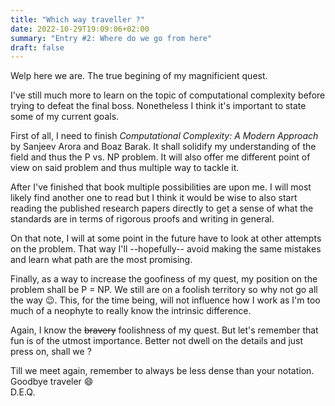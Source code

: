 ```yaml
---
title: "Which way traveller ?"
date: 2022-10-29T19:09:06+02:00
summary: "Entry #2: Where do we go from here"
draft: false
---
```


Welp here we are. The true begining of my magnificient quest.

I've still much more to learn on the topic of computational complexity before
trying to defeat the final boss. Nonetheless I think it's important to state some
of my current goals.

First of all, I need to finish *Computational Complexity: A Modern Approach* by
Sanjeev Arora and Boaz Barak. It shall solidify my understanding of the field and
thus the P vs. NP problem. It will also offer me different point of view on said
problem and thus multiple way to tackle it.

After I've finished that book multiple possibilities are upon me. I will most
likely find another one to read but I think it would be wise to also start reading
the published research papers directly to get a sense of what the standards are in
terms of rigorous proofs and writing in general.

On that note, I will at some point in the future have to look at other attempts
on the problem. That way I'll --hopefully-- avoid making the same mistakes and
learn what path are the most promising.

Finally, as a way to increase the goofiness of my quest, my position on the problem
shall be P = NP. We still are on a foolish territory so why not go all the way :wink:.
This, for the time being, will not influence how I work as I'm too much of a neophyte
to really know the intrinsic difference.

Again, I know the ~~bravery~~ foolishness of my quest. But let's remember that
fun is of the utmost importance. Better not dwell on the details and just press on,
shall we ?

Till we meet again, remember to always be less dense than your notation.  
Goodbye traveler :smile:  
D.E.Q.
